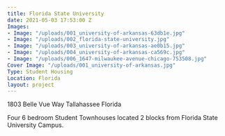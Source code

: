 ```yaml
---
title: Florida State University
date: 2021-05-03 17:53:00 Z
Images:
- Image: "/uploads/001_university-of-arkansas-63db1e.jpg"
- Image: "/uploads/002_florida-state-university.jpg"
- Image: "/uploads/003_university-of-arkansas-ae0b15.jpg"
- Image: "/uploads/004_university-of-arkansas-ca569c.jpg"
- Image: "/uploads/006_1647-milwaukee-avenue-chicago-753508.jpg"
Cover Image: "/uploads/001_university-of-arkansas.jpg"
Type: Student Housing
Location: Florida
layout: project
---
```


1803 Belle Vue Way Tallahassee Florida

Four 6 bedroom Student Townhouses located 2 blocks from Florida State University Campus.

